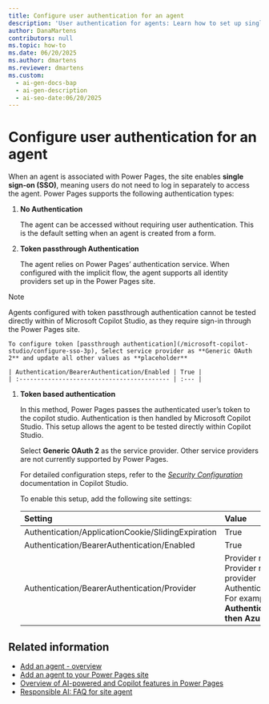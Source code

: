 ```yaml
---
title: Configure user authentication for an agent
description: 'User authentication for agents: Learn how to set up single sign-on, token passthrough, and token-based authentication for Power Pages agents.'
author: DanaMartens
contributors: null
ms.topic: how-to
ms.date: 06/20/2025
ms.author: dmartens
ms.reviewer: dmartens
ms.custom:
  - ai-gen-docs-bap
  - ai-gen-description
  - ai-seo-date:06/20/2025
---
```

# Configure user authentication for an agent

When an agent is associated with Power Pages, the site enables **single
sign-on (SSO)**, meaning users do not need to log in separately to
access the agent. Power Pages supports the following authentication
types:

1. **No Authentication**

    The agent can be accessed without requiring user authentication. This is the default setting when an agent is created from a form.

1. **Token passthrough Authentication**

    The agent relies on Power Pages’ authentication service. When configured with the implicit flow, the agent supports all identity providers set up in the Power Pages site.

> [!NOTE]
> Agents configured with token passthrough authentication cannot be tested directly within of Microsoft Copilot Studio, as they require sign-in through the Power Pages site.

    To configure token [passthrough authentication](/microsoft-copilot-studio/configure-sso-3p), Select service provider as **Generic OAuth 2** and update all other values as **placeholder**

    | Authentication/BearerAuthentication/Enabled | True |
    | :------------------------------------------ | :--- |

1. **Token based authentication**

    In this method, Power Pages passes the authenticated user’s token to the copilot studio. Authentication is then handled by Microsoft Copilot Studio. This setup allows the agent to be tested directly within Copilot Studio.

    Select **Generic OAuth 2** as the service provider. Other service providers are not currently supported by Power Pages.

    For detailed configuration steps, refer to the [*Security Configuration*](/microsoft-copilot-studio/configuration-end-user-authentication#authenticate-manually) documentation in Copilot Studio.

    To enable this setup, add the following site settings:

    | Setting                                             | Value      |
    | :-------------------------------------------------- | :--------- |
    | Authentication/ApplicationCookie/SlidingExpiration   | True       |
    | Authentication/BearerAuthentication/Enabled         | True       |
    | Authentication/BearerAuthentication/Provider        | Provider name  <br>Provider name extracted from existing settings for the provider  <br>Authentication/OpenIdConnect/{ProviderName}/Issuer  <br>For example, if the setting for Azure AD had **Authentication/OpenIdConnect/AzureAD/Issuer, then AzureAD is the provider** |

## Related information

- [Add an agent - overview](add-agent-overview.md)
- [Add an agent to your Power Pages site](enable-agent.md)
- [Overview of AI-powered and Copilot features in Power Pages](../configure/ai-copilot-overview.md)
- [Responsible AI: FAQ for site agent](../faq-site-agent.md)
